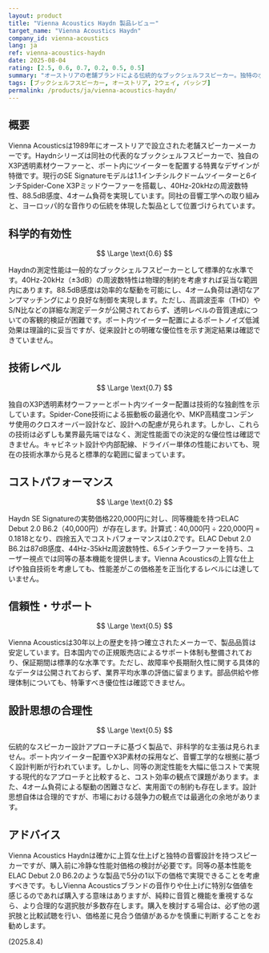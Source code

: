 ```yaml
---
layout: product
title: "Vienna Acoustics Haydn 製品レビュー"
target_name: "Vienna Acoustics Haydn"
company_id: vienna-acoustics
lang: ja
ref: vienna-acoustics-haydn
date: 2025-08-04
rating: [2.5, 0.6, 0.7, 0.2, 0.5, 0.5]
summary: "オーストリアの老舗ブランドによる伝統的なブックシェルフスピーカー。独特のポート設計と上質な仕上げが特徴だが、同等性能をより低価格で実現可能な製品が存在する。"
tags: [ブックシェルフスピーカー, オーストリア, 2ウェイ, パッシブ]
permalink: /products/ja/vienna-acoustics-haydn/
---
```


## 概要

Vienna Acousticsは1989年にオーストリアで設立された老舗スピーカーメーカーです。Haydnシリーズは同社の代表的なブックシェルフスピーカーで、独自のX3P透明素材ウーファーと、ポート内にツイーターを配置する特異なデザインが特徴です。現行のSE Signatureモデルは1.1インチシルクドームツイーターと6インチSpider-Cone X3Pミッドウーファーを搭載し、40Hz-20kHzの周波数特性、88.5dB感度、4オーム負荷を実現しています。同社の音響工学への取り組みと、ヨーロッパ的な音作りの伝統を体現した製品として位置づけられています。

## 科学的有効性

$$ \Large \text{0.6} $$

Haydnの測定性能は一般的なブックシェルフスピーカーとして標準的な水準です。40Hz-20kHz（±3dB）の周波数特性は物理的制約を考慮すれば妥当な範囲内にあります。88.5dB感度は効率的な駆動を可能にし、4オーム負荷は適切なアンプマッチングにより良好な制御を実現します。ただし、高調波歪率（THD）やS/N比などの詳細な測定データが公開されておらず、透明レベルの音質達成についての客観的検証が困難です。ポート内ツイーター配置によるポートノイズ低減効果は理論的に妥当ですが、従来設計との明確な優位性を示す測定結果は確認できていません。

## 技術レベル

$$ \Large \text{0.7} $$

独自のX3P透明素材ウーファーとポート内ツイーター配置は技術的な独創性を示しています。Spider-Cone技術による振動板の最適化や、MKP高精度コンデンサ使用のクロスオーバー設計など、設計への配慮が見られます。しかし、これらの技術は必ずしも業界最先端ではなく、測定性能面での決定的な優位性は確認できません。キャビネット設計や内部配線、ドライバー単体の性能においても、現在の技術水準から見ると標準的な範囲に留まっています。

## コストパフォーマンス

$$ \Large \text{0.2} $$

Haydn SE Signatureの実勢価格220,000円に対し、同等機能を持つELAC Debut 2.0 B6.2（40,000円）が存在します。計算式：40,000円 ÷ 220,000円 = 0.1818となり、四捨五入でコストパフォーマンスは0.2です。ELAC Debut 2.0 B6.2は87dB感度、44Hz-35kHz周波数特性、6.5インチウーファーを持ち、ユーザー視点では同等の基本機能を提供します。Vienna Acousticsの上質な仕上げや独自技術を考慮しても、性能差がこの価格差を正当化するレベルには達していません。

## 信頼性・サポート

$$ \Large \text{0.5} $$

Vienna Acousticsは30年以上の歴史を持つ確立されたメーカーで、製品品質は安定しています。日本国内での正規販売店によるサポート体制も整備されており、保証期間は標準的な水準です。ただし、故障率や長期耐久性に関する具体的なデータは公開されておらず、業界平均水準の評価に留まります。部品供給や修理体制についても、特筆すべき優位性は確認できません。

## 設計思想の合理性

$$ \Large \text{0.5} $$

伝統的なスピーカー設計アプローチに基づく製品で、非科学的な主張は見られません。ポート内ツイーター配置やX3P素材の採用など、音響工学的な根拠に基づく設計判断が行われています。しかし、同等の測定性能を大幅に低コストで実現する現代的なアプローチと比較すると、コスト効率の観点で課題があります。また、4オーム負荷による駆動の困難さなど、実用面での制約も存在します。設計思想自体は合理的ですが、市場における競争力の観点では最適化の余地があります。

## アドバイス

Vienna Acoustics Haydnは確かに上質な仕上げと独特の音響設計を持つスピーカーですが、購入前に冷静な性能対価格の検討が必要です。同等の基本性能をELAC Debut 2.0 B6.2のような製品で5分の1以下の価格で実現できることを考慮すべきです。もしVienna Acousticsブランドの音作りや仕上げに特別な価値を感じるのであれば購入する意味はありますが、純粋に音質と機能を重視するなら、より合理的な選択肢が多数存在します。購入を検討する場合は、必ず他の選択肢と比較試聴を行い、価格差に見合う価値があるかを慎重に判断することをお勧めします。

(2025.8.4)
